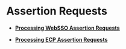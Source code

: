 # Assertion Requests<a name="en-us_topic_0057845617"></a>

-   **[Processing WebSSO Assertion Requests](processing-websso-assertion-requests.md)**  

-   **[Processing ECP Assertion Requests](processing-ecp-assertion-requests.md)**  


